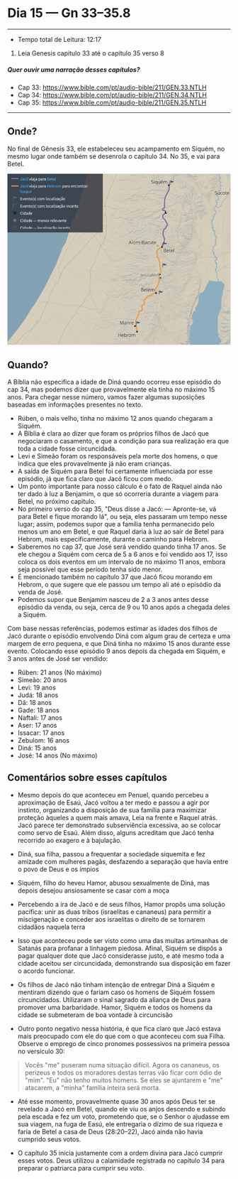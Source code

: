 # Dia 15 — Gn 33–35.8

--- 

- Tempo total de Leitura: 12:17

1. Leia Genesis capitulo 33 até o capítulo 35 verso 8

##### Quer ouvir uma narração desses capítulos?

- Cap 33: https://www.bible.com/pt/audio-bible/211/GEN.33.NTLH
- Cap 34: https://www.bible.com/pt/audio-bible/211/GEN.34.NTLH
- Cap 35: https://www.bible.com/pt/audio-bible/211/GEN.35.NTLH

---

## Onde?

No final de Gênesis 33, ele estabeleceu seu acampamento em Siquém, no mesmo lugar onde também se desenrola o capítulo 34. No 35, e vai para Betel.

![img_1.png](../../images/img_24.png)

## Quando?

A Bíblia não especifica a idade de Diná quando ocorreu esse episódio do cap 34, mas podemos dizer que provavelmente ela tinha no máximo 15 anos. Para chegar nesse número, vamos fazer algumas suposições baseadas em informações presentes no texto. 

- Rúben, o mais velho, tinha no máximo 12 anos quando chegaram a Siquém. 
- A Bíblia é clara ao dizer que foram os próprios filhos de Jacó que negociaram o casamento, e que a condição para sua realização era que toda a cidade fosse circuncidada.
- Levi e Simeão foram os responsáveis pela morte dos homens, o que indica que eles provavelmente já não eram crianças.
- A saída de Siquém para Betel foi certamente influenciada por esse episódio, já que fica claro que Jacó ficou com medo.
- Um ponto importante para nosso cálculo é o fato de Raquel ainda não ter dado à luz a Benjamim, o que só ocorreria durante a viagem para Betel, no próximo capítulo.
- No primeiro verso do cap 35, "Deus disse a Jacó: — Apronte-se, vá para Betel e fique morando lá", ou seja, eles passaram um tempo nesse lugar; assim, podemos supor que a família tenha permanecido pelo menos um ano em Betel, e que Raquel daria à luz ao sair de Betel para Hebrom, mais especificamente, durante o caminho para Hebrom.
- Saberemos no cap 37, que José será vendido quando tinha 17 anos. Se ele chegou a Siquém com cerca de 5 a 6 anos e foi vendido aos 17, isso coloca os dois eventos em um intervalo de no máximo 11 anos, embora seja possível que esse período tenha sido menor.
- É mencionado também no capítulo 37 que Jacó ficou morando em Hebrom, o que sugere que ele passou um tempo ali até o episódio da venda de José. 
- Podemos supor que Benjamim nasceu de 2 a 3 anos antes desse episódio da venda, ou seja, cerca de 9 ou 10 anos após a chegada deles a Siquém. 

Com base nessas referências, podemos estimar as idades dos filhos de Jacó durante o episódio envolvendo Diná com algum grau de certeza e uma margem de erro pequena, e que Diná tinha no máximo 15 anos durante esse evento. Colocando esse episódio 9 anos depois da chegada em Siquém, e 3 anos antes de José ser vendido:

- Rúben: 21 anos (No máximo)
- Simeão: 20 anos
- Levi: 19 anos
- Judá: 18 anos
- Dã: 18 anos
- Gade: 18 anos
- Naftali: 17 anos
- Aser: 17 anos
- Issacar: 17 anos
- Zebulom: 16 anos
- Diná: 15 anos
- José: 14 anos (No máximo)


## Comentários sobre esses capítulos

- Mesmo depois do que aconteceu em Penuel, quando percebeu a aproximação de Esaú, Jacó voltou a ter medo e passou a agir por instinto, organizando a disposição de sua família para maximizar proteção àqueles a quem mais amava, Leia na frente e Raquel atrás. Jacó parece ter demonstrado subserviência excessiva, ao se colocar como servo de Esaú. Além disso, alguns acreditam que Jacó tenha recorrido ao exagero e à bajulação.


- Diná, sua filha, passou a frequentar a sociedade siquemita e fez amizade com mulheres pagãs, desfazendo a separação que havia entre o povo de Deus e os ímpios


- Siquém, filho do heveu Hamor, abusou sexualmente de Diná, mas depois desejou ansiosamente se casar com a moça


- Percebendo a ira de Jacó e de seus filhos, Hamor propôs uma solução pacífica: unir as duas tribos (israelitas e cananeus) para permitir a miscigenação e conceder aos israelitas o direito de se tornarem cidadãos naquela terra


- Isso que aconteceu pode ser visto como uma das muitas artimanhas de Satanás para profanar a linhagem piedosa. Afinal, Siquém se dispôs a pagar qualquer dote que Jacó considerasse justo, e até mesmo toda a cidade aceitou ser circuncidada, demonstrando sua disposição em fazer o acordo funcionar.


- Os filhos de Jacó não tinham intenção de entregar Diná a Siquém e mentiram dizendo que o fariam caso os homens de Siquém fossem circuncidados. Utilizaram o sinal sagrado da aliança de Deus para promover uma barbaridade. Hamor, Siquém e todos os homens da cidade se submeteram de boa vontade à circuncisão


- Outro ponto negativo nessa história, é que fica claro que Jacó estava mais preocupado com ele do que com o que aconteceu com sua Filha. Observe o emprego de cinco pronomes possessivos na primeira pessoa no versículo 30: 

> Vocês "me" puseram numa situação difícil. Agora os cananeus, os perizeus e todos os moradores destas terras vão ficar com ódio de "mim". "Eu" não tenho muitos homens. Se eles se ajuntarem e "me" atacarem, a "minha" família inteira será morta.


- Até esse momento, provavelmente quase 30 anos após Deus ter se revelado a Jacó em Betel, quando ele viu os anjos descendo e subindo pela escada e fez um voto, prometendo que, se o Senhor o ajudasse em sua viagem, na fuga de Easú, ele entregaria o dízimo de sua riqueza e faria de Betel a casa de Deus (28:20–22), Jacó ainda não havia cumprido seus votos.


- O capítulo 35 inicia justamente com a ordem divina para Jacó cumprir esses votos. Deus utilizou a calamidade registrada no capítulo 34 para preparar o patriarca para cumprir seu voto.

